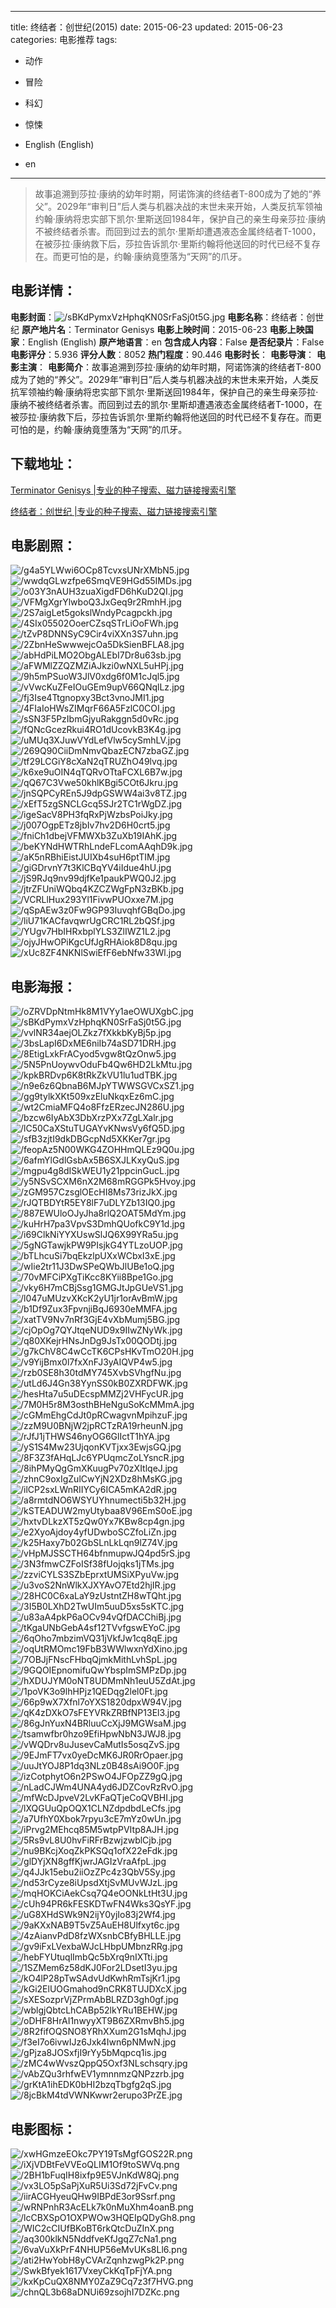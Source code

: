 
---
title: 终结者：创世纪(2015)
date: 2015-06-23
updated: 2015-06-23
categories: 电影推荐
tags:
- 动作
- 冒险
- 科幻
- 惊悚

- English (English)
- en
---


> 故事追溯到莎拉·康纳的幼年时期，阿诺饰演的终结者T-800成为了她的“养父”。2029年“审判日”后人类与机器决战的末世未来开始，人类反抗军领袖约翰·康纳将忠实部下凯尔·里斯送回1984年，保护自己的亲生母亲莎拉·康纳不被终结者杀害。而回到过去的凯尔·里斯却遭遇液态金属终结者T-1000，在被莎拉·康纳救下后，莎拉告诉凯尔·里斯约翰将他送回的时代已经不复存在。而更可怕的是，约翰·康纳竟堕落为“天网”的爪牙。

## **电影详情**：

**电影封面**：<img src="https://image.tmdb.org/t/p/w200/sBKdPymxVzHphqKN0SrFaSj0t5G.jpg" alt="/sBKdPymxVzHphqKN0SrFaSj0t5G.jpg" title="/sBKdPymxVzHphqKN0SrFaSj0t5G.jpg">
**电影名称**：终结者：创世纪
**原产地片名**：Terminator Genisys
**电影上映时间**：2015-06-23
**电影上映国家**：English (English)
**原产地语言**：en
**包含成人内容**：False
**是否纪录片**：False
**电影评分**：5.936
**评分人数**：8052
**热门程度**：90.446
**电影时长**：
**电影导演**：
**电影主演**：
**电影简介**：故事追溯到莎拉·康纳的幼年时期，阿诺饰演的终结者T-800成为了她的“养父”。2029年“审判日”后人类与机器决战的末世未来开始，人类反抗军领袖约翰·康纳将忠实部下凯尔·里斯送回1984年，保护自己的亲生母亲莎拉·康纳不被终结者杀害。而回到过去的凯尔·里斯却遭遇液态金属终结者T-1000，在被莎拉·康纳救下后，莎拉告诉凯尔·里斯约翰将他送回的时代已经不复存在。而更可怕的是，约翰·康纳竟堕落为“天网”的爪牙。

## **下载地址**：
[Terminator Genisys |专业的种子搜索、磁力链接搜索引擎](https://movie.amd794.com:2083/?search=Terminator%20Genisys&ordering=&mode=match_phrase&page_size=10&page=1)

[终结者：创世纪 |专业的种子搜索、磁力链接搜索引擎](https://movie.amd794.com:2083/?search=%E7%BB%88%E7%BB%93%E8%80%85%EF%BC%9A%E5%88%9B%E4%B8%96%E7%BA%AA&ordering=&mode=match_phrase&page_size=10&page=1)
 

## **电影剧照**：
<img src="https://image.tmdb.org/t/p/original/g4a5YLWwi6OCp8TcvxsUNrXMbN5.jpg" alt="/g4a5YLWwi6OCp8TcvxsUNrXMbN5.jpg" title="/g4a5YLWwi6OCp8TcvxsUNrXMbN5.jpg"><img src="https://image.tmdb.org/t/p/original/wwdqGLwzfpe6SmqVE9HGd55IMDs.jpg" alt="/wwdqGLwzfpe6SmqVE9HGd55IMDs.jpg" title="/wwdqGLwzfpe6SmqVE9HGd55IMDs.jpg"><img src="https://image.tmdb.org/t/p/original/o03Y3nAUH3zuaXigdFD6hKuD2QI.jpg" alt="/o03Y3nAUH3zuaXigdFD6hKuD2QI.jpg" title="/o03Y3nAUH3zuaXigdFD6hKuD2QI.jpg"><img src="https://image.tmdb.org/t/p/original/VFMgXgrYlwboQ3JxGeq9r2RmhH.jpg" alt="/VFMgXgrYlwboQ3JxGeq9r2RmhH.jpg" title="/VFMgXgrYlwboQ3JxGeq9r2RmhH.jpg"><img src="https://image.tmdb.org/t/p/original/2S7aigLet5gokslWndyPcagpckh.jpg" alt="/2S7aigLet5gokslWndyPcagpckh.jpg" title="/2S7aigLet5gokslWndyPcagpckh.jpg"><img src="https://image.tmdb.org/t/p/original/4SIx05502OoerCZsqSTrLiOoFWh.jpg" alt="/4SIx05502OoerCZsqSTrLiOoFWh.jpg" title="/4SIx05502OoerCZsqSTrLiOoFWh.jpg"><img src="https://image.tmdb.org/t/p/original/tZvP8DNNSyC9Cir4viXXn3S7uhn.jpg" alt="/tZvP8DNNSyC9Cir4viXXn3S7uhn.jpg" title="/tZvP8DNNSyC9Cir4viXXn3S7uhn.jpg"><img src="https://image.tmdb.org/t/p/original/2ZbnHeSwwwejcOa5DkSienBFLA8.jpg" alt="/2ZbnHeSwwwejcOa5DkSienBFLA8.jpg" title="/2ZbnHeSwwwejcOa5DkSienBFLA8.jpg"><img src="https://image.tmdb.org/t/p/original/abHdPiLMO2ObgALEbI7Dr8u63sb.jpg" alt="/abHdPiLMO2ObgALEbI7Dr8u63sb.jpg" title="/abHdPiLMO2ObgALEbI7Dr8u63sb.jpg"><img src="https://image.tmdb.org/t/p/original/aFWMlZZQZMZiAJkzi0wNXL5uHPj.jpg" alt="/aFWMlZZQZMZiAJkzi0wNXL5uHPj.jpg" title="/aFWMlZZQZMZiAJkzi0wNXL5uHPj.jpg"><img src="https://image.tmdb.org/t/p/original/9h5mPSuoW3JlV0xdg6f0M1cJql5.jpg" alt="/9h5mPSuoW3JlV0xdg6f0M1cJql5.jpg" title="/9h5mPSuoW3JlV0xdg6f0M1cJql5.jpg"><img src="https://image.tmdb.org/t/p/original/vVwcKuZFeIOuGEm9upV66QNqlLz.jpg" alt="/vVwcKuZFeIOuGEm9upV66QNqlLz.jpg" title="/vVwcKuZFeIOuGEm9upV66QNqlLz.jpg"><img src="https://image.tmdb.org/t/p/original/fj3Ise4Ttgnopxy3Bct3vnoJMI1.jpg" alt="/fj3Ise4Ttgnopxy3Bct3vnoJMI1.jpg" title="/fj3Ise4Ttgnopxy3Bct3vnoJMI1.jpg"><img src="https://image.tmdb.org/t/p/original/4FIaIoHWsZIMqrF66A5FzlC0COI.jpg" alt="/4FIaIoHWsZIMqrF66A5FzlC0COI.jpg" title="/4FIaIoHWsZIMqrF66A5FzlC0COI.jpg"><img src="https://image.tmdb.org/t/p/original/sSN3F5PzIbmGjyuRakggn5d0vRc.jpg" alt="/sSN3F5PzIbmGjyuRakggn5d0vRc.jpg" title="/sSN3F5PzIbmGjyuRakggn5d0vRc.jpg"><img src="https://image.tmdb.org/t/p/original/fQNcGcezRkui4RO1dUcovkB3K4g.jpg" alt="/fQNcGcezRkui4RO1dUcovkB3K4g.jpg" title="/fQNcGcezRkui4RO1dUcovkB3K4g.jpg"><img src="https://image.tmdb.org/t/p/original/uMUq3XJuwVYdLefVlw5cySmhLV.jpg" alt="/uMUq3XJuwVYdLefVlw5cySmhLV.jpg" title="/uMUq3XJuwVYdLefVlw5cySmhLV.jpg"><img src="https://image.tmdb.org/t/p/original/269Q90CiiDmNmvQbazECN7zbaGZ.jpg" alt="/269Q90CiiDmNmvQbazECN7zbaGZ.jpg" title="/269Q90CiiDmNmvQbazECN7zbaGZ.jpg"><img src="https://image.tmdb.org/t/p/original/tf29LCGiY8cXaN2qTRUZhO49lvq.jpg" alt="/tf29LCGiY8cXaN2qTRUZhO49lvq.jpg" title="/tf29LCGiY8cXaN2qTRUZhO49lvq.jpg"><img src="https://image.tmdb.org/t/p/original/k6xe9uOIN4qTQRvOTtaFCXL6B7w.jpg" alt="/k6xe9uOIN4qTQRvOTtaFCXL6B7w.jpg" title="/k6xe9uOIN4qTQRvOTtaFCXL6B7w.jpg"><img src="https://image.tmdb.org/t/p/original/qQ67C3Vwe50khlKBgi5COt6Jkru.jpg" alt="/qQ67C3Vwe50khlKBgi5COt6Jkru.jpg" title="/qQ67C3Vwe50khlKBgi5COt6Jkru.jpg"><img src="https://image.tmdb.org/t/p/original/jnSQPCyREn5J9dpGSWW4ai3v8TZ.jpg" alt="/jnSQPCyREn5J9dpGSWW4ai3v8TZ.jpg" title="/jnSQPCyREn5J9dpGSWW4ai3v8TZ.jpg"><img src="https://image.tmdb.org/t/p/original/xEfT5zgSNCLGcq5SJr2TC1rWgDZ.jpg" alt="/xEfT5zgSNCLGcq5SJr2TC1rWgDZ.jpg" title="/xEfT5zgSNCLGcq5SJr2TC1rWgDZ.jpg"><img src="https://image.tmdb.org/t/p/original/igeSacV8PH3fqRxPjWzbsPoiJky.jpg" alt="/igeSacV8PH3fqRxPjWzbsPoiJky.jpg" title="/igeSacV8PH3fqRxPjWzbsPoiJky.jpg"><img src="https://image.tmdb.org/t/p/original/j007OgpETz8jbIv7hv2D6H0crt5.jpg" alt="/j007OgpETz8jbIv7hv2D6H0crt5.jpg" title="/j007OgpETz8jbIv7hv2D6H0crt5.jpg"><img src="https://image.tmdb.org/t/p/original/fniCh1dbejVFMWXb3ZuXb19IAhK.jpg" alt="/fniCh1dbejVFMWXb3ZuXb19IAhK.jpg" title="/fniCh1dbejVFMWXb3ZuXb19IAhK.jpg"><img src="https://image.tmdb.org/t/p/original/beKYNdHWTRhLndeFLcomAAqhD9k.jpg" alt="/beKYNdHWTRhLndeFLcomAAqhD9k.jpg" title="/beKYNdHWTRhLndeFLcomAAqhD9k.jpg"><img src="https://image.tmdb.org/t/p/original/aK5nRBhiEistJUIXb4suH6ptTIM.jpg" alt="/aK5nRBhiEistJUIXb4suH6ptTIM.jpg" title="/aK5nRBhiEistJUIXb4suH6ptTIM.jpg"><img src="https://image.tmdb.org/t/p/original/giGDrvnY7t3KlCBqYV4iIdue4hU.jpg" alt="/giGDrvnY7t3KlCBqYV4iIdue4hU.jpg" title="/giGDrvnY7t3KlCBqYV4iIdue4hU.jpg"><img src="https://image.tmdb.org/t/p/original/jS9RJq9nv99djfKe1paukPWQ0J2.jpg" alt="/jS9RJq9nv99djfKe1paukPWQ0J2.jpg" title="/jS9RJq9nv99djfKe1paukPWQ0J2.jpg"><img src="https://image.tmdb.org/t/p/original/jtrZFUniWQbq4KZCZWgFpN3zBKb.jpg" alt="/jtrZFUniWQbq4KZCZWgFpN3zBKb.jpg" title="/jtrZFUniWQbq4KZCZWgFpN3zBKb.jpg"><img src="https://image.tmdb.org/t/p/original/VCRLlHux293Yl1FivwPUOxxe7M.jpg" alt="/VCRLlHux293Yl1FivwPUOxxe7M.jpg" title="/VCRLlHux293Yl1FivwPUOxxe7M.jpg"><img src="https://image.tmdb.org/t/p/original/qSpAEw3z0Fw9GP93IuvqhfGBqDo.jpg" alt="/qSpAEw3z0Fw9GP93IuvqhfGBqDo.jpg" title="/qSpAEw3z0Fw9GP93IuvqhfGBqDo.jpg"><img src="https://image.tmdb.org/t/p/original/liU71KACfavqwrUgCRC1RL2bQSf.jpg" alt="/liU71KACfavqwrUgCRC1RL2bQSf.jpg" title="/liU71KACfavqwrUgCRC1RL2bQSf.jpg"><img src="https://image.tmdb.org/t/p/original/YUgv7HbIHRxbplYLS3ZlIWZ1L2.jpg" alt="/YUgv7HbIHRxbplYLS3ZlIWZ1L2.jpg" title="/YUgv7HbIHRxbplYLS3ZlIWZ1L2.jpg"><img src="https://image.tmdb.org/t/p/original/ojyJHwOPiKgcUfJgRHAiok8D8qu.jpg" alt="/ojyJHwOPiKgcUfJgRHAiok8D8qu.jpg" title="/ojyJHwOPiKgcUfJgRHAiok8D8qu.jpg"><img src="https://image.tmdb.org/t/p/original/xUc8ZF4NKNlSwiEfF6ebNfw33Wl.jpg" alt="/xUc8ZF4NKNlSwiEfF6ebNfw33Wl.jpg" title="/xUc8ZF4NKNlSwiEfF6ebNfw33Wl.jpg">

## **电影海报**：
<img src="https://image.tmdb.org/t/p/original/oZRVDpNtmHk8M1VYy1aeOWUXgbC.jpg" alt="/oZRVDpNtmHk8M1VYy1aeOWUXgbC.jpg" title="/oZRVDpNtmHk8M1VYy1aeOWUXgbC.jpg"><img src="https://image.tmdb.org/t/p/original/sBKdPymxVzHphqKN0SrFaSj0t5G.jpg" alt="/sBKdPymxVzHphqKN0SrFaSj0t5G.jpg" title="/sBKdPymxVzHphqKN0SrFaSj0t5G.jpg"><img src="https://image.tmdb.org/t/p/original/vvlNR34aejOLZkz7fXkkbKyBj5p.jpg" alt="/vvlNR34aejOLZkz7fXkkbKyBj5p.jpg" title="/vvlNR34aejOLZkz7fXkkbKyBj5p.jpg"><img src="https://image.tmdb.org/t/p/original/3bsLapI6DxME6niIb74aSD71DRH.jpg" alt="/3bsLapI6DxME6niIb74aSD71DRH.jpg" title="/3bsLapI6DxME6niIb74aSD71DRH.jpg"><img src="https://image.tmdb.org/t/p/original/8EtigLxkFrACyod5vgw8tQzOnw5.jpg" alt="/8EtigLxkFrACyod5vgw8tQzOnw5.jpg" title="/8EtigLxkFrACyod5vgw8tQzOnw5.jpg"><img src="https://image.tmdb.org/t/p/original/5N5PnUoywvOduFb4Qw6HD2LkMtu.jpg" alt="/5N5PnUoywvOduFb4Qw6HD2LkMtu.jpg" title="/5N5PnUoywvOduFb4Qw6HD2LkMtu.jpg"><img src="https://image.tmdb.org/t/p/original/kpkBRDvp6K8tRkZkVU1lu1udTBK.jpg" alt="/kpkBRDvp6K8tRkZkVU1lu1udTBK.jpg" title="/kpkBRDvp6K8tRkZkVU1lu1udTBK.jpg"><img src="https://image.tmdb.org/t/p/original/n9e6z6QbnaB6MJpYTWWSGVCxSZ1.jpg" alt="/n9e6z6QbnaB6MJpYTWWSGVCxSZ1.jpg" title="/n9e6z6QbnaB6MJpYTWWSGVCxSZ1.jpg"><img src="https://image.tmdb.org/t/p/original/gg9tylkXKt509xzEluNkqxEz6mC.jpg" alt="/gg9tylkXKt509xzEluNkqxEz6mC.jpg" title="/gg9tylkXKt509xzEluNkqxEz6mC.jpg"><img src="https://image.tmdb.org/t/p/original/wt2CmiaMFQ4o8FfzERzecJN286U.jpg" alt="/wt2CmiaMFQ4o8FfzERzecJN286U.jpg" title="/wt2CmiaMFQ4o8FfzERzecJN286U.jpg"><img src="https://image.tmdb.org/t/p/original/bzcw6IyAbX3DbXrzPXx7ZgLXalr.jpg" alt="/bzcw6IyAbX3DbXrzPXx7ZgLXalr.jpg" title="/bzcw6IyAbX3DbXrzPXx7ZgLXalr.jpg"><img src="https://image.tmdb.org/t/p/original/lC50CaXStuTUGAYvKNwsVy6fQ5D.jpg" alt="/lC50CaXStuTUGAYvKNwsVy6fQ5D.jpg" title="/lC50CaXStuTUGAYvKNwsVy6fQ5D.jpg"><img src="https://image.tmdb.org/t/p/original/sfB3zjtI9dkDBGcpNd5XKKer7gr.jpg" alt="/sfB3zjtI9dkDBGcpNd5XKKer7gr.jpg" title="/sfB3zjtI9dkDBGcpNd5XKKer7gr.jpg"><img src="https://image.tmdb.org/t/p/original/feopAz5N00WKG4ZOHHmQLEz9Q0u.jpg" alt="/feopAz5N00WKG4ZOHHmQLEz9Q0u.jpg" title="/feopAz5N00WKG4ZOHHmQLEz9Q0u.jpg"><img src="https://image.tmdb.org/t/p/original/6afmYlGdlGsbAx5B6SXJLKxyQuS.jpg" alt="/6afmYlGdlGsbAx5B6SXJLKxyQuS.jpg" title="/6afmYlGdlGsbAx5B6SXJLKxyQuS.jpg"><img src="https://image.tmdb.org/t/p/original/mgpu4g8dISkWEU1y21ppcinGucL.jpg" alt="/mgpu4g8dISkWEU1y21ppcinGucL.jpg" title="/mgpu4g8dISkWEU1y21ppcinGucL.jpg"><img src="https://image.tmdb.org/t/p/original/y5NSvSCXM6nX2M68mRGGPk5Hvoy.jpg" alt="/y5NSvSCXM6nX2M68mRGGPk5Hvoy.jpg" title="/y5NSvSCXM6nX2M68mRGGPk5Hvoy.jpg"><img src="https://image.tmdb.org/t/p/original/zGM957CzsglOEcHI8Ms73rizJkX.jpg" alt="/zGM957CzsglOEcHI8Ms73rizJkX.jpg" title="/zGM957CzsglOEcHI8Ms73rizJkX.jpg"><img src="https://image.tmdb.org/t/p/original/rJQTBDYtR5EY8lF7uDLYZb13IQ0.jpg" alt="/rJQTBDYtR5EY8lF7uDLYZb13IQ0.jpg" title="/rJQTBDYtR5EY8lF7uDLYZb13IQ0.jpg"><img src="https://image.tmdb.org/t/p/original/887EWUloOJyJha8rlQ2OAT5MdYm.jpg" alt="/887EWUloOJyJha8rlQ2OAT5MdYm.jpg" title="/887EWUloOJyJha8rlQ2OAT5MdYm.jpg"><img src="https://image.tmdb.org/t/p/original/kuHrH7pa3VpvS3DmhQUofkC9Y1d.jpg" alt="/kuHrH7pa3VpvS3DmhQUofkC9Y1d.jpg" title="/kuHrH7pa3VpvS3DmhQUofkC9Y1d.jpg"><img src="https://image.tmdb.org/t/p/original/i69ClkNiYYXUswSlJQ6X99YRa5u.jpg" alt="/i69ClkNiYYXUswSlJQ6X99YRa5u.jpg" title="/i69ClkNiYYXUswSlJQ6X99YRa5u.jpg"><img src="https://image.tmdb.org/t/p/original/5gNGTawjkPW9PIsjkG4YTLzoUOP.jpg" alt="/5gNGTawjkPW9PIsjkG4YTLzoUOP.jpg" title="/5gNGTawjkPW9PIsjkG4YTLzoUOP.jpg"><img src="https://image.tmdb.org/t/p/original/bTLhcuSi7bqEkzlpUXxWCbxI3xE.jpg" alt="/bTLhcuSi7bqEkzlpUXxWCbxI3xE.jpg" title="/bTLhcuSi7bqEkzlpUXxWCbxI3xE.jpg"><img src="https://image.tmdb.org/t/p/original/wIie2tr11J3DwSPeQWbJlUBe1oQ.jpg" alt="/wIie2tr11J3DwSPeQWbJlUBe1oQ.jpg" title="/wIie2tr11J3DwSPeQWbJlUBe1oQ.jpg"><img src="https://image.tmdb.org/t/p/original/70vMFCiPXgTiKcc8KYii8Bpe1Go.jpg" alt="/70vMFCiPXgTiKcc8KYii8Bpe1Go.jpg" title="/70vMFCiPXgTiKcc8KYii8Bpe1Go.jpg"><img src="https://image.tmdb.org/t/p/original/vky6H7mCBjSsg1GMGJtJpGUeVS1.jpg" alt="/vky6H7mCBjSsg1GMGJtJpGUeVS1.jpg" title="/vky6H7mCBjSsg1GMGJtJpGUeVS1.jpg"><img src="https://image.tmdb.org/t/p/original/l047uMUzvXKcK2yU1jr1orAvBmW.jpg" alt="/l047uMUzvXKcK2yU1jr1orAvBmW.jpg" title="/l047uMUzvXKcK2yU1jr1orAvBmW.jpg"><img src="https://image.tmdb.org/t/p/original/b1Df9Zux3FpvnjiBqJ6930eMMFA.jpg" alt="/b1Df9Zux3FpvnjiBqJ6930eMMFA.jpg" title="/b1Df9Zux3FpvnjiBqJ6930eMMFA.jpg"><img src="https://image.tmdb.org/t/p/original/xatTV9Nv7nRf3GjE4vXbMumj5BG.jpg" alt="/xatTV9Nv7nRf3GjE4vXbMumj5BG.jpg" title="/xatTV9Nv7nRf3GjE4vXbMumj5BG.jpg"><img src="https://image.tmdb.org/t/p/original/cjOpOg7QYJtqeNUD9x9IIwZNyWk.jpg" alt="/cjOpOg7QYJtqeNUD9x9IIwZNyWk.jpg" title="/cjOpOg7QYJtqeNUD9x9IIwZNyWk.jpg"><img src="https://image.tmdb.org/t/p/original/q80XKejrHNsJnDg9JsTx00QODtj.jpg" alt="/q80XKejrHNsJnDg9JsTx00QODtj.jpg" title="/q80XKejrHNsJnDg9JsTx00QODtj.jpg"><img src="https://image.tmdb.org/t/p/original/g7kChV8C4wCcTK6CPsHKvTmO20H.jpg" alt="/g7kChV8C4wCcTK6CPsHKvTmO20H.jpg" title="/g7kChV8C4wCcTK6CPsHKvTmO20H.jpg"><img src="https://image.tmdb.org/t/p/original/v9YijBmx0l7fxXnFJ3yAIQVP4w5.jpg" alt="/v9YijBmx0l7fxXnFJ3yAIQVP4w5.jpg" title="/v9YijBmx0l7fxXnFJ3yAIQVP4w5.jpg"><img src="https://image.tmdb.org/t/p/original/rzb0SE8h30tdMY745XvbSVhgfNu.jpg" alt="/rzb0SE8h30tdMY745XvbSVhgfNu.jpg" title="/rzb0SE8h30tdMY745XvbSVhgfNu.jpg"><img src="https://image.tmdb.org/t/p/original/utLd6J4Gn38YynSS0kB0ZXRDFWK.jpg" alt="/utLd6J4Gn38YynSS0kB0ZXRDFWK.jpg" title="/utLd6J4Gn38YynSS0kB0ZXRDFWK.jpg"><img src="https://image.tmdb.org/t/p/original/hesHta7u5uDEcspMMZj2VHFycUR.jpg" alt="/hesHta7u5uDEcspMMZj2VHFycUR.jpg" title="/hesHta7u5uDEcspMMZj2VHFycUR.jpg"><img src="https://image.tmdb.org/t/p/original/7M0H5r8M3osthBHeNguSoKcMMmA.jpg" alt="/7M0H5r8M3osthBHeNguSoKcMMmA.jpg" title="/7M0H5r8M3osthBHeNguSoKcMMmA.jpg"><img src="https://image.tmdb.org/t/p/original/cGMmEhgCdJt0pRCwagvnMpihzuF.jpg" alt="/cGMmEhgCdJt0pRCwagvnMpihzuF.jpg" title="/cGMmEhgCdJt0pRCwagvnMpihzuF.jpg"><img src="https://image.tmdb.org/t/p/original/zzM9U0BNjW2jpRCTzRA19rheunN.jpg" alt="/zzM9U0BNjW2jpRCTzRA19rheunN.jpg" title="/zzM9U0BNjW2jpRCTzRA19rheunN.jpg"><img src="https://image.tmdb.org/t/p/original/rJfJ1jTHWS46nyOG6GlIctT1hYA.jpg" alt="/rJfJ1jTHWS46nyOG6GlIctT1hYA.jpg" title="/rJfJ1jTHWS46nyOG6GlIctT1hYA.jpg"><img src="https://image.tmdb.org/t/p/original/yS1S4Mw23UjqonKVTjxx3EwjsGQ.jpg" alt="/yS1S4Mw23UjqonKVTjxx3EwjsGQ.jpg" title="/yS1S4Mw23UjqonKVTjxx3EwjsGQ.jpg"><img src="https://image.tmdb.org/t/p/original/8F3Z3fAHqLJc6YPUqmcZoLYsncR.jpg" alt="/8F3Z3fAHqLJc6YPUqmcZoLYsncR.jpg" title="/8F3Z3fAHqLJc6YPUqmcZoLYsncR.jpg"><img src="https://image.tmdb.org/t/p/original/8ihPMyQgGmXKuugPv70zXItlqeJ.jpg" alt="/8ihPMyQgGmXKuugPv70zXItlqeJ.jpg" title="/8ihPMyQgGmXKuugPv70zXItlqeJ.jpg"><img src="https://image.tmdb.org/t/p/original/zhnC9oxIgZulCwYjN2XDz8hMsKG.jpg" alt="/zhnC9oxIgZulCwYjN2XDz8hMsKG.jpg" title="/zhnC9oxIgZulCwYjN2XDz8hMsKG.jpg"><img src="https://image.tmdb.org/t/p/original/ilCP2sxLWnRIIYCy6ICA5mKA2dR.jpg" alt="/ilCP2sxLWnRIIYCy6ICA5mKA2dR.jpg" title="/ilCP2sxLWnRIIYCy6ICA5mKA2dR.jpg"><img src="https://image.tmdb.org/t/p/original/a8rmtdNO6WSYUYhnumecti5b32H.jpg" alt="/a8rmtdNO6WSYUYhnumecti5b32H.jpg" title="/a8rmtdNO6WSYUYhnumecti5b32H.jpg"><img src="https://image.tmdb.org/t/p/original/kSTEADUW2myUtybaa8V96EmS0oE.jpg" alt="/kSTEADUW2myUtybaa8V96EmS0oE.jpg" title="/kSTEADUW2myUtybaa8V96EmS0oE.jpg"><img src="https://image.tmdb.org/t/p/original/hxtvDLkzXT5zQw0Yx7KBw8cp4gn.jpg" alt="/hxtvDLkzXT5zQw0Yx7KBw8cp4gn.jpg" title="/hxtvDLkzXT5zQw0Yx7KBw8cp4gn.jpg"><img src="https://image.tmdb.org/t/p/original/e2XyoAjdoy4yfUDwboSCZfoLiZn.jpg" alt="/e2XyoAjdoy4yfUDwboSCZfoLiZn.jpg" title="/e2XyoAjdoy4yfUDwboSCZfoLiZn.jpg"><img src="https://image.tmdb.org/t/p/original/k25Haxy7b02GbSLnLkLqn9lZ74V.jpg" alt="/k25Haxy7b02GbSLnLkLqn9lZ74V.jpg" title="/k25Haxy7b02GbSLnLkLqn9lZ74V.jpg"><img src="https://image.tmdb.org/t/p/original/vHpMJSSCTH64bfnmupwJQ4pd5rS.jpg" alt="/vHpMJSSCTH64bfnmupwJQ4pd5rS.jpg" title="/vHpMJSSCTH64bfnmupwJQ4pd5rS.jpg"><img src="https://image.tmdb.org/t/p/original/3N3fmwCZFoISf38fUojqks1jTMs.jpg" alt="/3N3fmwCZFoISf38fUojqks1jTMs.jpg" title="/3N3fmwCZFoISf38fUojqks1jTMs.jpg"><img src="https://image.tmdb.org/t/p/original/zzviCYLS3SZbEprxtUMSiXPyuVw.jpg" alt="/zzviCYLS3SZbEprxtUMSiXPyuVw.jpg" title="/zzviCYLS3SZbEprxtUMSiXPyuVw.jpg"><img src="https://image.tmdb.org/t/p/original/u3voS2NnWlkXJXYAvO7Etd2hjIR.jpg" alt="/u3voS2NnWlkXJXYAvO7Etd2hjIR.jpg" title="/u3voS2NnWlkXJXYAvO7Etd2hjIR.jpg"><img src="https://image.tmdb.org/t/p/original/28HC0C6xaLaY9zUstntZH8wTQht.jpg" alt="/28HC0C6xaLaY9zUstntZH8wTQht.jpg" title="/28HC0C6xaLaY9zUstntZH8wTQht.jpg"><img src="https://image.tmdb.org/t/p/original/3I5B0LXhD2TwUIm5uuD5xs5sKTC.jpg" alt="/3I5B0LXhD2TwUIm5uuD5xs5sKTC.jpg" title="/3I5B0LXhD2TwUIm5uuD5xs5sKTC.jpg"><img src="https://image.tmdb.org/t/p/original/u83aA4pkP6aOCv94vQfDACChiBj.jpg" alt="/u83aA4pkP6aOCv94vQfDACChiBj.jpg" title="/u83aA4pkP6aOCv94vQfDACChiBj.jpg"><img src="https://image.tmdb.org/t/p/original/tKgaUNbGebA4sf12TVvfgswEYoC.jpg" alt="/tKgaUNbGebA4sf12TVvfgswEYoC.jpg" title="/tKgaUNbGebA4sf12TVvfgswEYoC.jpg"><img src="https://image.tmdb.org/t/p/original/6qOho7mbzimVQ31jVkfJw1cq8qE.jpg" alt="/6qOho7mbzimVQ31jVkfJw1cq8qE.jpg" title="/6qOho7mbzimVQ31jVkfJw1cq8qE.jpg"><img src="https://image.tmdb.org/t/p/original/oqUtRMOmc19FbB3WWlwxnYdXino.jpg" alt="/oqUtRMOmc19FbB3WWlwxnYdXino.jpg" title="/oqUtRMOmc19FbB3WWlwxnYdXino.jpg"><img src="https://image.tmdb.org/t/p/original/7OBJjFNscFHbqQjmkMithLvhSpL.jpg" alt="/7OBJjFNscFHbqQjmkMithLvhSpL.jpg" title="/7OBJjFNscFHbqQjmkMithLvhSpL.jpg"><img src="https://image.tmdb.org/t/p/original/9GQOIEpnomifuQwYbspImSMPzDp.jpg" alt="/9GQOIEpnomifuQwYbspImSMPzDp.jpg" title="/9GQOIEpnomifuQwYbspImSMPzDp.jpg"><img src="https://image.tmdb.org/t/p/original/hXDUJYM0oNT8UDMmNh1euU5ZdAt.jpg" alt="/hXDUJYM0oNT8UDMmNh1euU5ZdAt.jpg" title="/hXDUJYM0oNT8UDMmNh1euU5ZdAt.jpg"><img src="https://image.tmdb.org/t/p/original/1poVK3o9lhHPjz1QEDqg2lel0Ft.jpg" alt="/1poVK3o9lhHPjz1QEDqg2lel0Ft.jpg" title="/1poVK3o9lhHPjz1QEDqg2lel0Ft.jpg"><img src="https://image.tmdb.org/t/p/original/66p9wX7Xfnl7oYXS1820dpxW94V.jpg" alt="/66p9wX7Xfnl7oYXS1820dpxW94V.jpg" title="/66p9wX7Xfnl7oYXS1820dpxW94V.jpg"><img src="https://image.tmdb.org/t/p/original/qK4zDXkO7sFEYVRkZRBfNP13El3.jpg" alt="/qK4zDXkO7sFEYVRkZRBfNP13El3.jpg" title="/qK4zDXkO7sFEYVRkZRBfNP13El3.jpg"><img src="https://image.tmdb.org/t/p/original/86gJnYuxN4BRluuCcXjJ9MGWsaM.jpg" alt="/86gJnYuxN4BRluuCcXjJ9MGWsaM.jpg" title="/86gJnYuxN4BRluuCcXjJ9MGWsaM.jpg"><img src="https://image.tmdb.org/t/p/original/tsamwfbr0hzo9EfiHpwNbN3JWJ8.jpg" alt="/tsamwfbr0hzo9EfiHpwNbN3JWJ8.jpg" title="/tsamwfbr0hzo9EfiHpwNbN3JWJ8.jpg"><img src="https://image.tmdb.org/t/p/original/vWQDrv8uJusevCaMutIs5osqZvS.jpg" alt="/vWQDrv8uJusevCaMutIs5osqZvS.jpg" title="/vWQDrv8uJusevCaMutIs5osqZvS.jpg"><img src="https://image.tmdb.org/t/p/original/9EJmFT7vx0yeDcMK6JR0RrOpaer.jpg" alt="/9EJmFT7vx0yeDcMK6JR0RrOpaer.jpg" title="/9EJmFT7vx0yeDcMK6JR0RrOpaer.jpg"><img src="https://image.tmdb.org/t/p/original/uuJtYOJ8P1dq3NLz0B48sAi9O0F.jpg" alt="/uuJtYOJ8P1dq3NLz0B48sAi9O0F.jpg" title="/uuJtYOJ8P1dq3NLz0B48sAi9O0F.jpg"><img src="https://image.tmdb.org/t/p/original/izCotphytO6n2PSwO4JFOpZZ9gQ.jpg" alt="/izCotphytO6n2PSwO4JFOpZZ9gQ.jpg" title="/izCotphytO6n2PSwO4JFOpZZ9gQ.jpg"><img src="https://image.tmdb.org/t/p/original/nLadCJWm4UNA4yd6JDZCovRzRvO.jpg" alt="/nLadCJWm4UNA4yd6JDZCovRzRvO.jpg" title="/nLadCJWm4UNA4yd6JDZCovRzRvO.jpg"><img src="https://image.tmdb.org/t/p/original/mfWcDJpveV2LvKFaQTjeCoQVBHI.jpg" alt="/mfWcDJpveV2LvKFaQTjeCoQVBHI.jpg" title="/mfWcDJpveV2LvKFaQTjeCoQVBHI.jpg"><img src="https://image.tmdb.org/t/p/original/lXQGUuQpOQX1CLNZdpdbdLeCfs.jpg" alt="/lXQGUuQpOQX1CLNZdpdbdLeCfs.jpg" title="/lXQGUuQpOQX1CLNZdpdbdLeCfs.jpg"><img src="https://image.tmdb.org/t/p/original/a7UfhY0Xbok7rpyu3cE7mYz0wUn.jpg" alt="/a7UfhY0Xbok7rpyu3cE7mYz0wUn.jpg" title="/a7UfhY0Xbok7rpyu3cE7mYz0wUn.jpg"><img src="https://image.tmdb.org/t/p/original/iPrvg2MEhcq85M5wtpPVItp8AJH.jpg" alt="/iPrvg2MEhcq85M5wtpPVItp8AJH.jpg" title="/iPrvg2MEhcq85M5wtpPVItp8AJH.jpg"><img src="https://image.tmdb.org/t/p/original/5Rs9vL8U0hvFiRFrBzwjzwblCjb.jpg" alt="/5Rs9vL8U0hvFiRFrBzwjzwblCjb.jpg" title="/5Rs9vL8U0hvFiRFrBzwjzwblCjb.jpg"><img src="https://image.tmdb.org/t/p/original/nu9BKcjXoqZkPKSQq1ofX22eFdk.jpg" alt="/nu9BKcjXoqZkPKSQq1ofX22eFdk.jpg" title="/nu9BKcjXoqZkPKSQq1ofX22eFdk.jpg"><img src="https://image.tmdb.org/t/p/original/glDYjXN8gffKjwrJAGIzVraAfpL.jpg" alt="/glDYjXN8gffKjwrJAGIzVraAfpL.jpg" title="/glDYjXN8gffKjwrJAGIzVraAfpL.jpg"><img src="https://image.tmdb.org/t/p/original/q4JJk15ebu2iiOzZPc4z3QbV5Sy.jpg" alt="/q4JJk15ebu2iiOzZPc4z3QbV5Sy.jpg" title="/q4JJk15ebu2iiOzZPc4z3QbV5Sy.jpg"><img src="https://image.tmdb.org/t/p/original/nd53rCyze8iUpsdXtjSvMUvWJzL.jpg" alt="/nd53rCyze8iUpsdXtjSvMUvWJzL.jpg" title="/nd53rCyze8iUpsdXtjSvMUvWJzL.jpg"><img src="https://image.tmdb.org/t/p/original/mqHOKCiAekCsq7Q4eOONkLtHt3U.jpg" alt="/mqHOKCiAekCsq7Q4eOONkLtHt3U.jpg" title="/mqHOKCiAekCsq7Q4eOONkLtHt3U.jpg"><img src="https://image.tmdb.org/t/p/original/cUh94PR6kFESKDTwFN4Wks3QsYF.jpg" alt="/cUh94PR6kFESKDTwFN4Wks3QsYF.jpg" title="/cUh94PR6kFESKDTwFN4Wks3QsYF.jpg"><img src="https://image.tmdb.org/t/p/original/uG8XHdSWk9N2ijY0yjIo83j2Wf4.jpg" alt="/uG8XHdSWk9N2ijY0yjIo83j2Wf4.jpg" title="/uG8XHdSWk9N2ijY0yjIo83j2Wf4.jpg"><img src="https://image.tmdb.org/t/p/original/9aKXxNAB9T5vZ5AuEH8Ulfxyt6c.jpg" alt="/9aKXxNAB9T5vZ5AuEH8Ulfxyt6c.jpg" title="/9aKXxNAB9T5vZ5AuEH8Ulfxyt6c.jpg"><img src="https://image.tmdb.org/t/p/original/4zAianvPdD8fzWXsnbCBfyBHLLE.jpg" alt="/4zAianvPdD8fzWXsnbCBfyBHLLE.jpg" title="/4zAianvPdD8fzWXsnbCBfyBHLLE.jpg"><img src="https://image.tmdb.org/t/p/original/gv9iFxLVexbaWJcLHbpUMbnzRRg.jpg" alt="/gv9iFxLVexbaWJcLHbpUMbnzRRg.jpg" title="/gv9iFxLVexbaWJcLHbpUMbnzRRg.jpg"><img src="https://image.tmdb.org/t/p/original/hebFYUtuqlImbQc5bXrq9nIXTti.jpg" alt="/hebFYUtuqlImbQc5bXrq9nIXTti.jpg" title="/hebFYUtuqlImbQc5bXrq9nIXTti.jpg"><img src="https://image.tmdb.org/t/p/original/1SZMem6z58dKJ0For2LDsetI3yu.jpg" alt="/1SZMem6z58dKJ0For2LDsetI3yu.jpg" title="/1SZMem6z58dKJ0For2LDsetI3yu.jpg"><img src="https://image.tmdb.org/t/p/original/kO4lP28pTwSAdvUdKwhRmTsjKr1.jpg" alt="/kO4lP28pTwSAdvUdKwhRmTsjKr1.jpg" title="/kO4lP28pTwSAdvUdKwhRmTsjKr1.jpg"><img src="https://image.tmdb.org/t/p/original/kGi2ElUOGmahod9nCRK8TUJDXcX.jpg" alt="/kGi2ElUOGmahod9nCRK8TUJDXcX.jpg" title="/kGi2ElUOGmahod9nCRK8TUJDXcX.jpg"><img src="https://image.tmdb.org/t/p/original/sXESozprVjZPrmAbBLRZD3gh0gf.jpg" alt="/sXESozprVjZPrmAbBLRZD3gh0gf.jpg" title="/sXESozprVjZPrmAbBLRZD3gh0gf.jpg"><img src="https://image.tmdb.org/t/p/original/wblgjQbtcLhCABp52lkYRu1BEHW.jpg" alt="/wblgjQbtcLhCABp52lkYRu1BEHW.jpg" title="/wblgjQbtcLhCABp52lkYRu1BEHW.jpg"><img src="https://image.tmdb.org/t/p/original/oDHF8HrAI1nwyyXT9B6ZXRmvBh5.jpg" alt="/oDHF8HrAI1nwyyXT9B6ZXRmvBh5.jpg" title="/oDHF8HrAI1nwyyXT9B6ZXRmvBh5.jpg"><img src="https://image.tmdb.org/t/p/original/8R2fifOQSNO8YRhXXum2G1sMqhJ.jpg" alt="/8R2fifOQSNO8YRhXXum2G1sMqhJ.jpg" title="/8R2fifOQSNO8YRhXXum2G1sMqhJ.jpg"><img src="https://image.tmdb.org/t/p/original/f3eI7o6ivwIJz6Jxk4Iwn6pNMwN.jpg" alt="/f3eI7o6ivwIJz6Jxk4Iwn6pNMwN.jpg" title="/f3eI7o6ivwIJz6Jxk4Iwn6pNMwN.jpg"><img src="https://image.tmdb.org/t/p/original/gPjza8JOSxfjI9rYy5bMqpcq1is.jpg" alt="/gPjza8JOSxfjI9rYy5bMqpcq1is.jpg" title="/gPjza8JOSxfjI9rYy5bMqpcq1is.jpg"><img src="https://image.tmdb.org/t/p/original/zMC4wWvszQppQ5Oxf3NLschsqry.jpg" alt="/zMC4wWvszQppQ5Oxf3NLschsqry.jpg" title="/zMC4wWvszQppQ5Oxf3NLschsqry.jpg"><img src="https://image.tmdb.org/t/p/original/vAbZQu3rhfwEV1ymnnmzQNPzzrb.jpg" alt="/vAbZQu3rhfwEV1ymnnmzQNPzzrb.jpg" title="/vAbZQu3rhfwEV1ymnnmzQNPzzrb.jpg"><img src="https://image.tmdb.org/t/p/original/grKtA1ihEDK0bHI2bzqTbgfg2qS.jpg" alt="/grKtA1ihEDK0bHI2bzqTbgfg2qS.jpg" title="/grKtA1ihEDK0bHI2bzqTbgfg2qS.jpg"><img src="https://image.tmdb.org/t/p/original/8jcBkM4tdVWNKwwr2erupo3PrZE.jpg" alt="/8jcBkM4tdVWNKwwr2erupo3PrZE.jpg" title="/8jcBkM4tdVWNKwwr2erupo3PrZE.jpg">

## **电影图标**：
<img src="https://image.tmdb.org/t/p/original/xwHGmzeEOkc7PY19TsMgfGOS22R.png" alt="/xwHGmzeEOkc7PY19TsMgfGOS22R.png" title="/xwHGmzeEOkc7PY19TsMgfGOS22R.png"><img src="https://image.tmdb.org/t/p/original/iXjVDBtFeVVEoQLIM1Of9toSWVq.png" alt="/iXjVDBtFeVVEoQLIM1Of9toSWVq.png" title="/iXjVDBtFeVVEoQLIM1Of9toSWVq.png"><img src="https://image.tmdb.org/t/p/original/2BH1bFuqIH8ixfp9E5VJnKdW8Qj.png" alt="/2BH1bFuqIH8ixfp9E5VJnKdW8Qj.png" title="/2BH1bFuqIH8ixfp9E5VJnKdW8Qj.png"><img src="https://image.tmdb.org/t/p/original/vx3LO5pSaPjXuR5Ui3Sd72jFvCv.png" alt="/vx3LO5pSaPjXuR5Ui3Sd72jFvCv.png" title="/vx3LO5pSaPjXuR5Ui3Sd72jFvCv.png"><img src="https://image.tmdb.org/t/p/original/iirACGHyeuQHw9IBPdE3or9Ssrf.png" alt="/iirACGHyeuQHw9IBPdE3or9Ssrf.png" title="/iirACGHyeuQHw9IBPdE3or9Ssrf.png"><img src="https://image.tmdb.org/t/p/original/wRNPnhR3AcELk7k0nMuXhm4oanB.png" alt="/wRNPnhR3AcELk7k0nMuXhm4oanB.png" title="/wRNPnhR3AcELk7k0nMuXhm4oanB.png"><img src="https://image.tmdb.org/t/p/original/lcCBXSpO1OXPWOw3HQEIpQDyGh8.png" alt="/lcCBXSpO1OXPWOw3HQEIpQDyGh8.png" title="/lcCBXSpO1OXPWOw3HQEIpQDyGh8.png"><img src="https://image.tmdb.org/t/p/original/WIC2cCIUfBKoBT6rkQtcDuZInX.png" alt="/WIC2cCIUfBKoBT6rkQtcDuZInX.png" title="/WIC2cCIUfBKoBT6rkQtcDuZInX.png"><img src="https://image.tmdb.org/t/p/original/aq300klkN5NddfveKfJgqZ7cNa1.png" alt="/aq300klkN5NddfveKfJgqZ7cNa1.png" title="/aq300klkN5NddfveKfJgqZ7cNa1.png"><img src="https://image.tmdb.org/t/p/original/6vaVuXkPrF4NHUP56eMvUKs8Ll6.png" alt="/6vaVuXkPrF4NHUP56eMvUKs8Ll6.png" title="/6vaVuXkPrF4NHUP56eMvUKs8Ll6.png"><img src="https://image.tmdb.org/t/p/original/ati2HwYobH8yCVArZqnhzwgPk2P.png" alt="/ati2HwYobH8yCVArZqnhzwgPk2P.png" title="/ati2HwYobH8yCVArZqnhzwgPk2P.png"><img src="https://image.tmdb.org/t/p/original/SwkBfyek1617VxeyCkKqTpFjYA.png" alt="/SwkBfyek1617VxeyCkKqTpFjYA.png" title="/SwkBfyek1617VxeyCkKqTpFjYA.png"><img src="https://image.tmdb.org/t/p/original/kxKpCuQX8NMY0ZaZ9Cq7z3f7HVG.png" alt="/kxKpCuQX8NMY0ZaZ9Cq7z3f7HVG.png" title="/kxKpCuQX8NMY0ZaZ9Cq7z3f7HVG.png"><img src="https://image.tmdb.org/t/p/original/chnQL3b68aDNUi69zsojhI7DZKc.png" alt="/chnQL3b68aDNUi69zsojhI7DZKc.png" title="/chnQL3b68aDNUi69zsojhI7DZKc.png">
